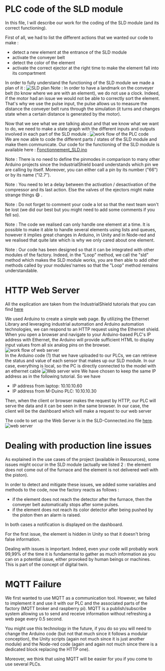 # PLC code of the SLD module
In this file, I will describe our work for the coding of the SLD module (and its correct functioning).

First of all, we had to list the different actions that we wanted our code to make :

- detect a new element at the entrance of the SLD module
- activate the conveyer belt
- detect the color of the element
- activate the correct ejector at the right time to make the element fall into its compartment

In order to fully understand the functioning of the SLD module we made a plan of it :
![SLD plan](https://github.com/Weizhe-JIA/2.Digital-twin-of-a-Fischertechnik-factory/blob/main/imgs/3.1%20plan%20of%20SLD.png)
Note : In order to have a landmark on the conveyer belt (to know where we are with an element), we do not use a clock. Indeed, if the motor had an issue we would not be able to correctly sort the element. That's why we use the pulse input, the pulse allows us to measure the distance the conveyer belt runs through the simulation (it turns and changes state when a certain distance is generated by the motor).

Now that we see what we are talking about and that we know what we want to do, we need to make a state graph with the different inputs and outputs involved in each part of the SLD module :
![work flow of the PLC code](https://github.com/Weizhe-JIA/2.Digital-twin-of-a-Fischertechnik-factory/blob/main/imgs/3.2%20State_diaram_ProCom__1_.png)
<br>We are now able to code the different parts / states of the SLD module and make them communicate. Our code for the functioning of the SLD module is available here : [Fonctionnement_SLD.ino](https://github.com/Weizhe-JIA/2.Digital-twin-of-a-Fischertechnik-factory/blob/main/2.%20PLC%20code/Fonctionnement_SLD.ino/)

Note : There is no need to define the pinmodes in comparison to many other Arduino projects since the IndustrialShield board understands which pin we are calling by itself. Moreover, you can either call a pin by its number ("66") or by its name ("I2.7").

Note : You need to let a delay between the activation / desactivation of the compressor and its last action. Else the valves of the ejectors might make strange things 😄  .

Note : Do not forget to comment your code a lot so that the next team won't be lost (we did our best but you might need to add some comments if you fell so).

Note : The code we realised can only handle one element at a time. It is possible to make it able to handle several elements using lists and queues, however it implies great changes in Arduino, in Unity and in Node-red and we realised that quite late which is why we only cared about one element.

Note : Our code has been designed so that it can be integrated with other modules of the factory. Indeed, in the "Loop" method, we call the "sld" method which makes the SLD module works, you are then able to add other methods called by your modules'names so that the "Loop" method remains understandable.

# HTTP Web Server
All the explication are taken from the IndustrialShield tutorials that you can find [here](https://www.industrialshields.com/blog/arduino-industrial-1/post/arduino-web-server-tutorial-438/)

We used Arduino to create a simple web page. By utilizing the Ethernet Library and leveraging industrial automation and Arduino automation technologies, we can respond to an HTTP request using the Ethernet shield. When you open a browser and navigate to your Arduino-based PLC's IP address with Ethernet, the Arduino will provide sufficient HTML to display input values from all six analog pins on the browser.
![work flow of web server](https://github.com/Weizhe-JIA/2.Digital-twin-of-a-Fischertechnik-factory/blob/main/imgs/3.3%20WebServer.png)
<br>In the Arduino code (1) that we have uploaded to our PLCs, we can retrieve the status and value of each sensor that makes up our SLD module. In our case, everything is local, so the PC is directly connected to the model with an ethernet cable
![Web server wire](https://github.com/Weizhe-JIA/2.Digital-twin-of-a-Fischertechnik-factory/blob/main/imgs/3.4%20WebServerWire.png)
We have chosen to keep the same IP address as in the following tutorial. So we have

- IP address from laptop: 10.10.10.60
- IP address from M-Duino PLC: 10.10.10.30

Then, when the client or browser makes the request by HTTP, our PLC will serve the data and it can be seen in the same browser. In our case, the client will be the dashboard which will make a request to our web server

The code to set up the Web Server is in the SLD-Connected.ino file [here](https://github.com/Weizhe-JIA/2.Digital-twin-of-a-Fischertechnik-factory/blob/main/2.%20PLC%20code/SLD-Connected.ino/).
<br>![web server](https://github.com/Weizhe-JIA/2.Digital-twin-of-a-Fischertechnik-factory/blob/main/imgs/3.5%20WebServer.png)

# Dealing with production line issues
As explained in the use cases of the project (available in Ressources), some issues might occur in the SLD module (actually we listed 2 : the element does not come out of the furnace and the element is not delivered well with the piston).

In order to detect and mitigate these issues, we added some variables and methods to the code, now the factory reacts as follows :

- if the element does not reach the detector after the furnace, then the conveyer belt automatically stops after some pulses.
- if the element does not reach its color detector after being pushed by the piston then an alarm is raised.

In both cases a notification is displayed on the dashboard.

For the first issue, the element is hidden in Unity so that it doesn't bring false information.

Dealing with issues is important. Indeed, even your code will probably work 99,99% of the time it is fundamental to gather as much information as you can on a potential issue, either provoked by human beings or machines. This is part of the concept of digital twin.

# MQTT Failure
We first wanted to use MQTT as a communication tool. However, we failed to implement it and use it with our PLC and the associated parts of the factory (MQTT broker and raspberry pi). MQTT is a publish/subscribe system allowing us to send and receive information without refreshing a web page every 0.5 second.

You might use this technology in the future, if you do so you will need to change the Arduino code (but not that much since it follows a modular conception), the Unity scripts (again not much since it is just another module) and the Node-red code (again and again not much since there is a dedicated block replacing the HTTP one).

Moreover, we think that using MQTT will be easier for you if you come to use several PLCs.
